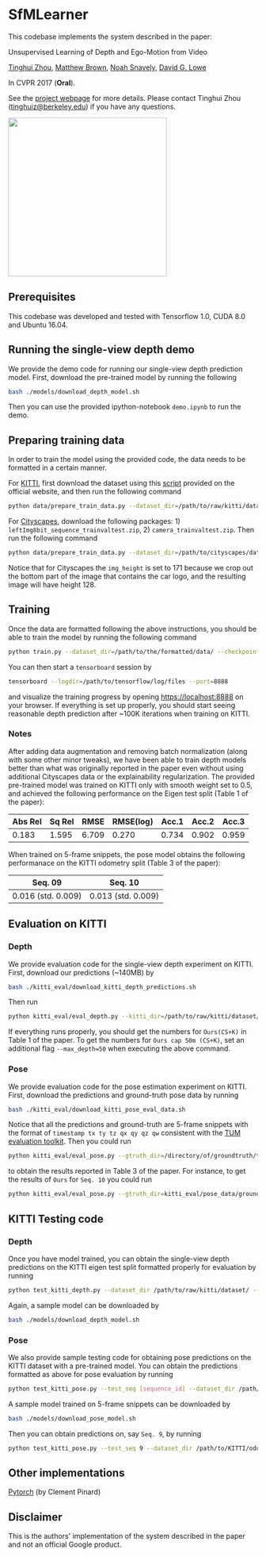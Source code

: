 # SfMLearner
This codebase implements the system described in the paper:

Unsupervised Learning of Depth and Ego-Motion from Video

[Tinghui Zhou](https://people.eecs.berkeley.edu/~tinghuiz/), [Matthew Brown](http://matthewalunbrown.com/research/research.html), [Noah Snavely](http://www.cs.cornell.edu/~snavely/), [David G. Lowe](http://www.cs.ubc.ca/~lowe/home.html)

In CVPR 2017 (**Oral**).

See the [project webpage](https://people.eecs.berkeley.edu/~tinghuiz/projects/SfMLearner/) for more details. Please contact Tinghui Zhou (tinghuiz@berkeley.edu) if you have any questions.

<img src='misc/cityscapes_sample_results.gif' width=320>

## Prerequisites
This codebase was developed and tested with Tensorflow 1.0, CUDA 8.0 and Ubuntu 16.04.

## Running the single-view depth demo
We provide the demo code for running our single-view depth prediction model. First, download the pre-trained model by running the following
```bash
bash ./models/download_depth_model.sh
```
Then you can use the provided ipython-notebook `demo.ipynb` to run the demo.

## Preparing training data
In order to train the model using the provided code, the data needs to be formatted in a certain manner. 

For [KITTI](http://www.cvlibs.net/datasets/kitti/raw_data.php), first download the dataset using this [script](http://www.cvlibs.net/download.php?file=raw_data_downloader.zip) provided on the official website, and then run the following command
```bash
python data/prepare_train_data.py --dataset_dir=/path/to/raw/kitti/dataset/ --dataset_name='kitti_raw_eigen' --dump_root=/path/to/resulting/formatted/data/ --seq_length=3 --img_width=416 --img_height=128 --num_threads=4
```

For [Cityscapes](https://www.cityscapes-dataset.com/), download the following packages: 1) `leftImg8bit_sequence_trainvaltest.zip`, 2) `camera_trainvaltest.zip`. Then run the following command
```bash
python data/prepare_train_data.py --dataset_dir=/path/to/cityscapes/dataset/ --dataset_name='cityscapes' --dump_root=/path/to/resulting/formatted/data/ --seq_length=3 --img_width=416 --img_height=171 --num_threads=4
```
Notice that for Cityscapes the `img_height` is set to 171 because we crop out the bottom part of the image that contains the car logo, and the resulting image will have height 128.

## Training
Once the data are formatted following the above instructions, you should be able to train the model by running the following command
```bash
python train.py --dataset_dir=/path/to/the/formatted/data/ --checkpoint_dir=/where/to/store/checkpoints/ --img_width=416 --img_height=128 --batch_size=4
```
You can then start a `tensorboard` session by
```bash
tensorboard --logdir=/path/to/tensorflow/log/files --port=8888
```
and visualize the training progress by opening [https://localhost:8888](https://localhost:8888) on your browser. If everything is set up properly, you should start seeing reasonable depth prediction after ~100K iterations when training on KITTI. 

### Notes
After adding data augmentation and removing batch normalization (along with some other minor tweaks), we have been able to train depth models better than what was originally reported in the paper even without using additional Cityscapes data or the explainability regularization. The provided pre-trained model was trained on KITTI only with smooth weight set to 0.5, and achieved the following performance on the Eigen test split (Table 1 of the paper):

| Abs Rel | Sq Rel | RMSE  | RMSE(log) | Acc.1 | Acc.2 | Acc.3 |
|---------|--------|-------|-----------|-------|-------|-------|
| 0.183   | 1.595  | 6.709 | 0.270     | 0.734 | 0.902 | 0.959 | 

When trained on 5-frame snippets, the pose model obtains the following performanace on the KITTI odometry split (Table 3 of the paper):

| Seq. 09            | Seq. 10            |
|--------------------|--------------------|
| 0.016 (std. 0.009) | 0.013 (std. 0.009) |

## Evaluation on KITTI

### Depth
We provide evaluation code for the single-view depth experiment on KITTI. First, download our predictions (~140MB) by 
```bash
bash ./kitti_eval/download_kitti_depth_predictions.sh
```
Then run
```bash
python kitti_eval/eval_depth.py --kitti_dir=/path/to/raw/kitti/dataset/ --pred_file=kitti_eval/kitti_eigen_depth_predictions.npy
```
If everything runs properly, you should get the numbers for `Ours(CS+K)` in Table 1 of the paper. To get the numbers for `Ours cap 50m (CS+K)`, set an additional flag `--max_depth=50` when executing the above command.

### Pose
We provide evaluation code for the pose estimation experiment on KITTI. First, download the predictions and ground-truth pose data by running
```bash
bash ./kitti_eval/download_kitti_pose_eval_data.sh
```
Notice that all the predictions and ground-truth are 5-frame snippets with the format of `timestamp tx ty tz qx qy qz qw` consistent with the [TUM evaluation toolkit](https://vision.in.tum.de/data/datasets/rgbd-dataset/tools#evaluation). Then you could run 
```bash
python kitti_eval/eval_pose.py --gtruth_dir=/directory/of/groundtruth/trajectory/files/ --pred_dir=/directory/of/predicted/trajectory/files/
```
to obtain the results reported in Table 3 of the paper. For instance, to get the results of `Ours` for `Seq. 10` you could run
```bash
python kitti_eval/eval_pose.py --gtruth_dir=kitti_eval/pose_data/ground_truth/10/ --pred_dir=kitti_eval/pose_data/ours_results/10/
```

## KITTI Testing code

### Depth
Once you have model trained, you can obtain the single-view depth predictions on the KITTI eigen test split formatted properly for evaluation by running
```bash
python test_kitti_depth.py --dataset_dir /path/to/raw/kitti/dataset/ --output_dir /path/to/output/directory --ckpt_file /path/to/pre-trained/model/file/
```
Again, a sample model can be downloaded by
```bash
bash ./models/download_depth_model.sh
```

### Pose
We also provide sample testing code for obtaining pose predictions on the KITTI dataset with a pre-trained model. You can obtain the predictions formatted as above for pose evaluation by running
```bash
python test_kitti_pose.py --test_seq [sequence_id] --dataset_dir /path/to/KITTI/odometry/set/ --output_dir /path/to/output/directory/ --ckpt_file /path/to/pre-trained/model/file/
```
A sample model trained on 5-frame snippets can be downloaded by
```bash
bash ./models/download_pose_model.sh
```
Then you can obtain predictions on, say `Seq. 9`, by running
```bash
python test_kitti_pose.py --test_seq 9 --dataset_dir /path/to/KITTI/odometry/set/ --output_dir /path/to/output/directory/ --ckpt_file models/model-100280
```

## Other implementations
[Pytorch](https://github.com/ClementPinard/SfmLearner-Pytorch) (by Clement Pinard)

## Disclaimer
This is the authors' implementation of the system described in the paper and not an official Google product.